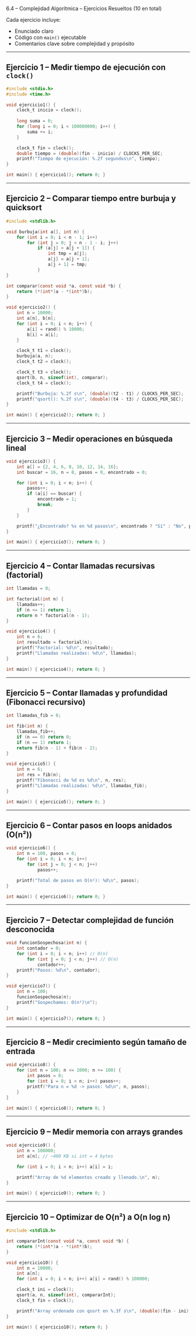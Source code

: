 6.4 – Complejidad Algorítmica – Ejercicios Resueltos (10 en total)

Cada ejercicio incluye:
- Enunciado claro
- Código con `main()` ejecutable
- Comentarios clave sobre complejidad y propósito

---

## Ejercicio 1 – Medir tiempo de ejecución con `clock()`

```c
#include <stdio.h>
#include <time.h>

void ejercicio1() {
    clock_t inicio = clock();
    
    long suma = 0;
    for (long i = 0; i < 100000000; i++) {
        suma += i;
    }

    clock_t fin = clock();
    double tiempo = (double)(fin - inicio) / CLOCKS_PER_SEC;
    printf("Tiempo de ejecución: %.2f segundos\n", tiempo);
}

int main() { ejercicio1(); return 0; }
```


---

## Ejercicio 2 – Comparar tiempo entre burbuja y quicksort

```c
#include <stdlib.h>

void burbuja(int a[], int n) {
    for (int i = 0; i < n - 1; i++)
        for (int j = 0; j < n - 1 - i; j++)
            if (a[j] > a[j + 1]) {
                int tmp = a[j];
                a[j] = a[j + 1];
                a[j + 1] = tmp;
            }
}

int comparar(const void *a, const void *b) {
    return (*(int*)a - *(int*)b);
}

void ejercicio2() {
    int n = 10000;
    int a[n], b[n];
    for (int i = 0; i < n; i++) {
        a[i] = rand() % 10000;
        b[i] = a[i];
    }

    clock_t t1 = clock();
    burbuja(a, n);
    clock_t t2 = clock();

    clock_t t3 = clock();
    qsort(b, n, sizeof(int), comparar);
    clock_t t4 = clock();

    printf("Burbuja: %.2f s\n", (double)(t2 - t1) / CLOCKS_PER_SEC);
    printf("qsort(): %.2f s\n", (double)(t4 - t3) / CLOCKS_PER_SEC);
}

int main() { ejercicio2(); return 0; }
```

---

## Ejercicio 3 – Medir operaciones en búsqueda lineal

```c
void ejercicio3() {
    int a[] = {2, 4, 6, 8, 10, 12, 14, 16};
    int buscar = 16, n = 8, pasos = 0, encontrado = 0;

    for (int i = 0; i < n; i++) {
        pasos++;
        if (a[i] == buscar) {
            encontrado = 1;
            break;
        }
    }

    printf("¿Encontrado? %s en %d pasos\n", encontrado ? "Sí" : "No", pasos);
}

int main() { ejercicio3(); return 0; }
```

---

## Ejercicio 4 – Contar llamadas recursivas (factorial)

```c
int llamadas = 0;

int factorial(int n) {
    llamadas++;
    if (n <= 1) return 1;
    return n * factorial(n - 1);
}

void ejercicio4() {
    int n = 6;
    int resultado = factorial(n);
    printf("Factorial: %d\n", resultado);
    printf("Llamadas realizadas: %d\n", llamadas);
}

int main() { ejercicio4(); return 0; }
```

---

## Ejercicio 5 – Contar llamadas y profundidad (Fibonacci recursivo)

```c
int llamadas_fib = 0;

int fib(int n) {
    llamadas_fib++;
    if (n == 0) return 0;
    if (n == 1) return 1;
    return fib(n - 1) + fib(n - 2);
}

void ejercicio5() {
    int n = 6;
    int res = fib(n);
    printf("Fibonacci de %d es %d\n", n, res);
    printf("Llamadas realizadas: %d\n", llamadas_fib);
}

int main() { ejercicio5(); return 0; }
```


---

## Ejercicio 6 – Contar pasos en loops anidados (O(n²))

```c
void ejercicio6() {
    int n = 100, pasos = 0;
    for (int i = 0; i < n; i++)
        for (int j = 0; j < n; j++)
            pasos++;

    printf("Total de pasos en O(n²): %d\n", pasos);
}

int main() { ejercicio6(); return 0; }
```

---

## Ejercicio 7 – Detectar complejidad de función desconocida

```c
void funcionSospechosa(int n) {
    int contador = 0;
    for (int i = 0; i < n; i++) // O(n)
        for (int j = 0; j < n; j++) // O(n)
            contador++;
    printf("Pasos: %d\n", contador);
}

void ejercicio7() {
    int n = 100;
    funcionSospechosa(n);
    printf("Sospechamos: O(n²)\n");
}

int main() { ejercicio7(); return 0; }
```

---

## Ejercicio 8 – Medir crecimiento según tamaño de entrada

```c
void ejercicio8() {
    for (int n = 100; n <= 1000; n += 100) {
        int pasos = 0;
        for (int i = 0; i < n; i++) pasos++;
        printf("Para n = %d -> pasos: %d\n", n, pasos);
    }
}

int main() { ejercicio8(); return 0; }
```

---

## Ejercicio 9 – Medir memoria con arrays grandes

```c
void ejercicio9() {
    int n = 100000;
    int a[n]; // ~400 KB si int = 4 bytes

    for (int i = 0; i < n; i++) a[i] = i;

    printf("Array de %d elementos creado y llenado.\n", n);
}

int main() { ejercicio9(); return 0; }
```

---

## Ejercicio 10 – Optimizar de O(n²) a O(n log n)

```c
#include <stdlib.h>

int compararInt(const void *a, const void *b) {
    return (*(int*)a - *(int*)b);
}

void ejercicio10() {
    int n = 10000;
    int a[n];
    for (int i = 0; i < n; i++) a[i] = rand() % 100000;

    clock_t ini = clock();
    qsort(a, n, sizeof(int), compararInt);
    clock_t fin = clock();

    printf("Array ordenado con qsort en %.3f s\n", (double)(fin - ini) / CLOCKS_PER_SEC);
}

int main() { ejercicio10(); return 0; }
```
